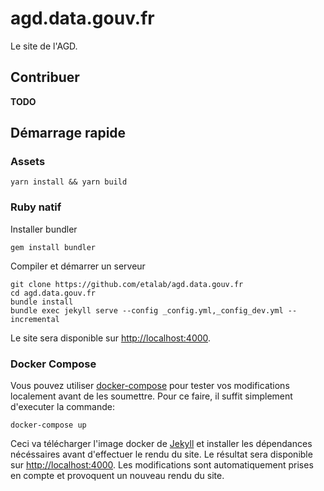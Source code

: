 # agd.data.gouv.fr

Le site de l'AGD.

## Contribuer

**TODO**

## Démarrage rapide

### Assets

```shell
yarn install && yarn build
```
### Ruby natif

Installer bundler

```
gem install bundler
```

Compiler et démarrer un serveur

```
git clone https://github.com/etalab/agd.data.gouv.fr
cd agd.data.gouv.fr
bundle install
bundle exec jekyll serve --config _config.yml,_config_dev.yml --incremental
```

Le site sera disponible sur <http://localhost:4000>.

### Docker Compose

Vous pouvez utiliser [docker-compose](https://docs.docker.com/compose/) pour tester vos modifications localement avant de les soumettre.
Pour ce faire, il suffit simplement d'executer la commande:

```
docker-compose up
```

Ceci va télécharger l'image docker de [Jekyll](https://www.jekyll.io/) et installer les dépendances nécéssaires avant d'effectuer le rendu du site.
Le résultat sera disponible sur <http://localhost:4000>. Les modifications sont automatiquement prises en compte et provoquent un nouveau rendu du site.
